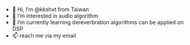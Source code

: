 - 👋 Hi, I’m @kkshxt from Taiwan
- 👀 I’m interested in audio algorithm 
- 🌱 I’m currently learning dereverbration algorithms can be applied on DSP
- 📫 reach me via my email

<!---
kkshxt/kkshxt is a ✨ special ✨ repository because its `README.md` (this file) appears on your GitHub profile.
You can click the Preview link to take a look at your changes.
--->
